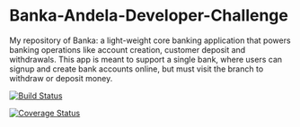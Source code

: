# Banka-Andela-Developer-Challenge
My repository of Banka: a light-weight core banking application that powers banking operations like account creation, customer deposit and withdrawals. This app is meant to support a single bank, where users can signup and create bank accounts online, but must visit the branch to withdraw or deposit money.

[![Build Status](https://travis-ci.org/Chinweezy/Banka.svg?branch=develop)](https://travis-ci.org/Chinweezy/Banka)

[![Coverage Status](https://coveralls.io/repos/github/Chinweezy/Banka/badge.svg?branch=develop)](https://coveralls.io/github/Chinweezy/Banka?branch=develop)